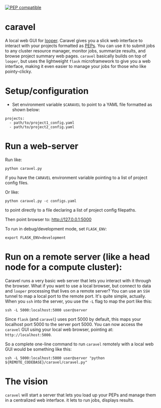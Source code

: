 [![PEP compatible](http://pepkit.github.io/img/PEP-compatible-green.svg)](http://pepkit.github.io)

# caravel

A local web GUI for [looper](https://looper.readthedocs.io/). Caravel gives you a slick web interface to interact with your projects formatted as [PEPs](http://pepkit.github.io). You can use it to submit jobs to any cluster resource manager, monitor jobs, summarize results, and browse project summary web pages. `caravel` basically builds on top of `looper`, but uses the lightweight `flask` microframework to give you a web interface, making it even easier to manage your jobs for those who like pointy-clicky.


# Setup/configuration

* Set environment variable `$CARAVEL` to point to a YAML file formatted as shown below:

```
projects:
  - path/to/project1_config.yaml
  - path/to/project2_config.yaml
```

# Run a web-server


Run like:

```
python caravel.py
```
if you have the `CARAVEL` environment variable pointing to a list of project config files.

Or like:

```
python caravel.py -c configs.yaml
```
to point directly to a file declaring a list of project config filepaths.

Then point browser to: http://127.0.0.1:5000



To run in debug/development mode, set `FLASK_ENV`: 
```
export FLASK_ENV=development
```

# Run on a remote server (like a head node for a compute cluster):

Caravel runs a very basic web server that lets you interact with it through the browser. What if you want to use a local browser, but connect to data and `looper` processing that lives on a remote server? You can use an `SSH` tunnel to map a local port to the remote port. It's quite simple, actually. When you `ssh` into the server, you use the `-L` flag to map the port like this:

```
ssh -L 5000:localhost:5000 user@server
```

Since `flask` (and `caravel`) uses port 5000 by default, this maps your localhost port 5000 to the server port 5000. You can now access the `caravel` GUI using your local web browser, pointing at: `http://localhost:5000`.

So a complete one-line command to run `caravel` remotely with a local web GUI would be something like this:

```
ssh -L 5000:localhost:5000 user@server "python ${REMOTE_CODEBASE}/caravel/caravel.py"
```

# The vision

`caravel` will start a server that lets you load up your PEPs and manage them in a centralized web interface. it lets to run jobs, displays results.

